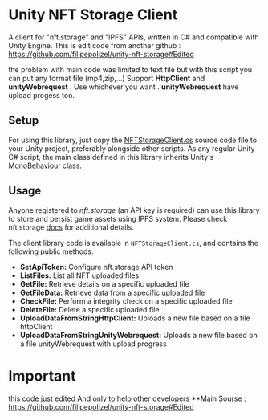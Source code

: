 # Unity NFT Storage Client
A client for "nft.storage" and "IPFS" APIs, written in C# and compatible with Unity Engine. This is edit code from another github : https://github.com/filipepolizel/unity-nft-storage#Edited

the problem with main code was limited to text file but with this script you can put any format file (mp4,zip,...)
Support **HttpClient** and **unityWebrequest** . Use whichever you want . **unityWebrequest** have upload progess too.

## Setup
For using this library, just copy the [NFTStorageClient.cs](./NFTStorageClient.cs) source code file to your Unity project, preferably alongside other scripts. As any regular Unity C# script, the main class defined in this library inherits Unity's [MonoBehaviour](https://docs.unity3d.com/ScriptReference/MonoBehaviour.html) class.


## Usage

Anyone registered to *nft.storage* (an API key is required) can use this library to store and persist game assets using IPFS system. Please check nft.storage [docs](https://nft.storage/#docs) for additional details.

The client library code is available in `NFTStorageClient.cs`, and contains the following public methods:

- **SetApiToken:** Configure nft.storage API token
- **ListFiles:** List all NFT uploaded files
- **GetFile:** Retrieve details on a specific uploaded file
- **GetFileData:** Retrieve data from a specific uploaded file
- **CheckFile:** Perform a integrity check on a specific uploaded file
- **DeleteFile:** Delete a specific uploaded file
- **UploadDataFromStringHttpClient:** Uploads a new file based on a file httpClient
- **UploadDataFromStringUnityWebrequest:** Uploads a new file based on a file unityWebrequest with upload progress

# Important
this code just edited And only to help other developers **Main Sourse : https://github.com/filipepolizel/unity-nft-storage#Edited
